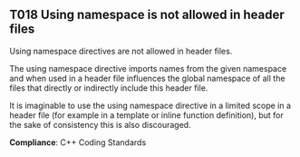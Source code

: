 T018 Using namespace is not allowed in header files
---------------------------------------------------

Using namespace directives are not allowed in header files.

The using namespace directive imports names from the given namespace and when
used in a header file influences the global namespace of all the files that
directly or indirectly include this header file.

It is imaginable to use the using namespace directive in a limited scope in a
header file (for example in a template or inline function definition), but for
the sake of consistency this is also discouraged.

**Compliance**: C++ Coding Standards
